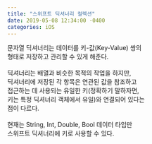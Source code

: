 ```yaml
---
title: "스위프트 딕셔너리 컬렉션"
date: 2019-05-08 12:34:00 -0400
categories: iOS
---
```

문자열 딕셔너리는 데이터를 키-값(Key-Value) 쌍의<br>
형태로 저장하고 관리할 수 있게 해준다.
<br>
<br>
딕셔너리는 배열과 비슷한 목적의 작업을 하지만,<br>
딕셔너리에 저장된 각 항목은 연관된 값을 참조하고<br>
접근하는 데 사용되는 유일한 키(정확하기 말하자면,<br>
키는 특정 딕셔너리 객체에서 유일)와 연결되어 있다는<br>
점이 다르다.
<br>
<br>
현재는 String, Int, Double, Bool 데이터 타입만<br>
스위프트 딕셔너리에 키로 사용할 수 있다.
